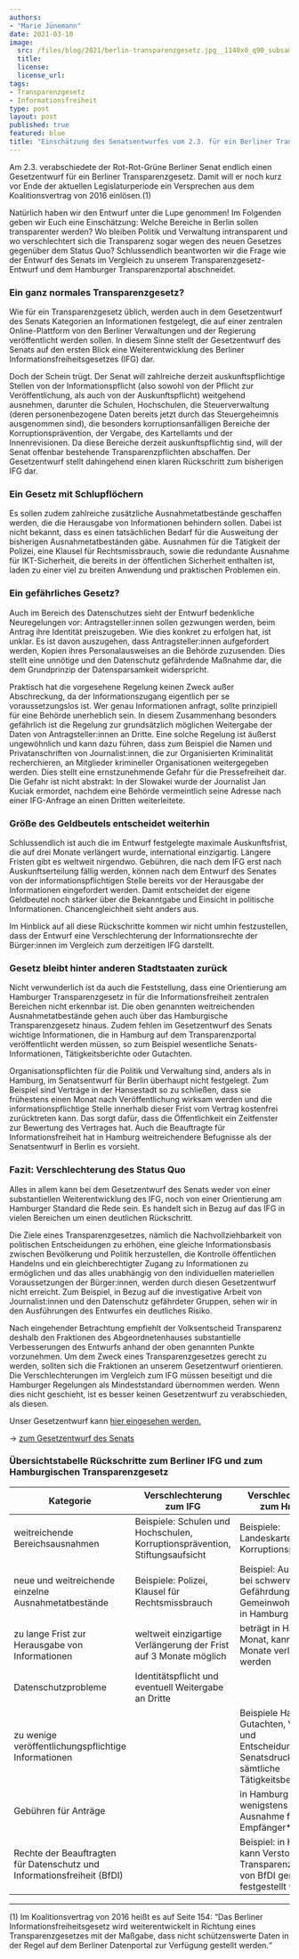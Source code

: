 ```yaml
---
authors:
- "Marie Jünemann"
date: 2021-03-10
image:
  src: /files/blog/2021/berlin-transparenzgesetz.jpg__1140x0_q90_subsampling-2.jpg
  title:
  license: 
  license_url: 
tags:
- Transparenzgesetz
- Informationsfreiheit
type: post
layout: post
published: true
featured: blue
title: "Einschätzung des Senatsentwurfes vom 2.3. für ein Berliner Transparenzgesetz"
---
```

Am 2.3. verabschiedete der Rot-Rot-Grüne Berliner Senat endlich einen Gesetzentwurf für ein Berliner Transparenzgesetz. Damit will er noch kurz vor Ende der aktuellen Legislaturperiode ein Versprechen aus dem Koalitionsvertrag von 2016 einlösen.(1)

Natürlich haben wir den Entwurf unter die Lupe genommen! Im Folgenden geben wir Euch eine Einschätzung: Welche Bereiche in Berlin sollen transparenter werden? Wo bleiben Politik und Verwaltung  intransparent und wo verschlechtert sich die Transparenz sogar wegen des neuen Gesetzes gegenüber dem Status Quo? Schlussendlich beantworten wir die Frage wie der Entwurf des Senats im Vergleich zu unserem Transparenzgesetz-Entwurf und dem Hamburger Transparenzportal abschneidet.

### Ein ganz normales Transparenzgesetz?
Wie für ein Transparenzgesetz üblich, werden auch in dem Gesetzentwurf des Senats Kategorien an Informationen festgelegt, die auf einer zentralen Online-Plattform von den Berliner Verwaltungen und der Regierung veröffentlicht werden sollen. In diesem Sinne stellt der Gesetzentwurf des Senats auf den ersten Blick eine Weiterentwicklung des Berliner Informationsfreiheitsgesetzes (IFG) dar.

Doch der Schein trügt. Der Senat will zahlreiche derzeit auskunftspflichtige Stellen von der Informationspflicht (also sowohl von der Pflicht zur Veröffentlichung, als auch von der Auskunftspflicht) weitgehend ausnehmen, darunter die Schulen, Hochschulen, die Steuerverwaltung (deren personenbezogene Daten bereits jetzt durch das Steuergeheimnis ausgenommen sind), die besonders korruptionsanfälligen Bereiche der Korruptionsprävention, der Vergabe, des Kartellamts und der Innenrevisionen. Da diese Bereiche derzeit auskunftspflichtig sind, will der Senat offenbar bestehende Transparenzpflichten abschaffen. Der Gesetzentwurf stellt dahingehend einen klaren Rückschritt zum bisherigen IFG dar.

### Ein Gesetz mit Schlupflöchern
Es sollen zudem zahlreiche zusätzliche Ausnahmetatbestände geschaffen werden, die die Herausgabe von Informationen behindern sollen. Dabei ist nicht bekannt, dass es einen tatsächlichen Bedarf für die Ausweitung der bisherigen Ausnahmetatbeständen gäbe. Ausnahmen für die Tätigkeit der Polizei, eine Klausel für Rechtsmissbrauch, sowie die redundante Ausnahme für IKT-Sicherheit, die bereits in der öffentlichen Sicherheit enthalten ist, laden zu einer viel zu breiten Anwendung und praktischen Problemen ein.

### Ein gefährliches Gesetz?

Auch im Bereich des Datenschutzes sieht der Entwurf bedenkliche Neuregelungen vor: Antragsteller:innen sollen gezwungen werden, beim Antrag ihre Identität preiszugeben. Wie dies konkret zu erfolgen hat, ist unklar. Es ist davon auszugehen, dass Antragsteller:innen aufgefordert werden, Kopien ihres Personalausweises an die Behörde zuzusenden. Dies stellt eine unnötige und den Datenschutz gefährdende Maßnahme dar, die dem Grundprinzip der Datensparsamkeit widerspricht.

Praktisch hat die vorgesehene Regelung keinen Zweck außer Abschreckung, da der Informationszugang eigentlich per se voraussetzungslos ist. Wer genau Informationen anfragt, sollte prinzipiell für eine Behörde unerheblich sein. In diesem Zusammenhang besonders gefährlich ist die Regelung zur grundsätzlich möglichen Weitergabe der Daten von Antragsteller:innen an Dritte. Eine solche Regelung ist äußerst ungewöhnlich und kann dazu führen, dass zum Beispiel  die Namen und Privatanschriften von Journalist:innen, die zur Organisierten Kriminalität recherchieren, an Mitglieder krimineller Organisationen weitergegeben werden. Dies stellt eine ernstzunehmende Gefahr für die Pressefreiheit dar. Die Gefahr ist nicht abstrakt: In der Slowakei wurde der Journalist Jan Kuciak ermordet, nachdem eine Behörde vermeintlich seine Adresse nach einer IFG-Anfrage an einen Dritten weiterleitete.

### Größe des Geldbeutels entscheidet weiterhin
Schlussendlich ist auch die im Entwurf festgelegte maximale Auskunftsfrist, die auf drei Monate verlängert wurde, international einzigartig. Längere Fristen gibt es weltweit nirgendwo. Gebühren, die nach dem IFG erst nach Auskunftserteilung fällig werden, können nach dem Entwurf des Senates von der informationspflichtigen Stelle bereits vor der Herausgabe der Informationen eingefordert werden. Damit entscheidet der eigene Geldbeutel noch stärker über die Bekanntgabe und Einsicht in politische Informationen. Chancengleichheit sieht anders aus.

Im Hinblick auf all diese Rückschritte kommen wir nicht umhin festzustellen, dass der Entwurf eine Verschlechterung der Informationsrechte der Bürger:innen im Vergleich zum derzeitigen IFG darstellt.

### Gesetz bleibt hinter anderen Stadtstaaten zurück

Nicht verwunderlich ist da auch die Feststellung, dass eine Orientierung am Hamburger Transparenzgesetz in für die Informationsfreiheit zentralen Bereichen nicht erkennbar ist. Die oben genannten weitreichenden Ausnahmetatbestände gehen auch über das Hamburgische Transparenzgesetz hinaus.  Zudem fehlen im Gesetzentwurf des Senats wichtige Informationen, die in Hamburg auf dem Transparenzportal veröffentlicht werden müssen, so zum Beispiel wesentliche Senats-Informationen, Tätigkeitsberichte oder Gutachten.

Organisationspflichten für die Politik und Verwaltung sind, anders als in Hamburg, im Senatsentwurf für Berlin überhaupt nicht festgelegt. Zum Beispiel sind Verträge in der Hansestadt so zu schließen, dass sie frühestens einen Monat nach Veröffentlichung wirksam werden und die informationspflichtige Stelle innerhalb dieser Frist vom Vertrag kostenfrei zurücktreten kann. Das sorgt dafür, dass die Öffentlichkeit ein Zeitfenster zur Bewertung des Vertrages hat. Auch die Beauftragte für Informationsfreiheit hat in Hamburg weitreichendere Befugnisse als der Senatsentwurf in Berlin es vorsieht.

### Fazit: Verschlechterung des Status Quo 

Alles in allem kann bei dem Gesetzentwurf des Senats weder von einer substantiellen Weiterentwicklung des IFG, noch von einer Orientierung am Hamburger Standard die Rede sein. Es handelt sich in Bezug auf das IFG in vielen Bereichen um einen deutlichen Rückschritt.

Die Ziele eines Transparenzgesetzes, nämlich die Nachvollziehbarkeit von politischen Entscheidungen zu erhöhen, eine gleiche Informationsbasis zwischen Bevölkerung und Politik herzustellen, die Kontrolle öffentlichen Handelns und ein gleichberechtigter Zugang zu Informationen zu ermöglichen und das alles unabhängig von den individuellen materiellen Voraussetzungen der Bürger:innen, werden durch diesen Gesetzentwurf nicht erreicht. Zum Beispiel, in Bezug auf die investigative Arbeit von Journalist:innen und den Datenschutz gefährdeter Gruppen, sehen wir in den Ausführungen des Entwurfes ein deutliches Risiko.

Nach eingehender Betrachtung empfiehlt der Volksentscheid Transparenz deshalb den Fraktionen des Abgeordnetenhauses substantielle Verbesserungen des Entwurfs anhand der oben genannten Punkte vorzunehmen. Um dem Zweck eines Transparenzgesetzes gerecht zu werden, sollten sich die Fraktionen an unserem Gesetzentwurf orientieren. Die Verschlechterungen im Vergleich zum IFG müssen beseitigt und die Hamburger Regelungen als Mindeststandard übernommen werden. Wenn dies nicht geschieht, ist es besser keinen Gesetzentwurf zu verabschieden, als diesen.

Unser Gesetzentwurf kann <a href="https://volksentscheid-transparenz.de/documents/BerlTG-E.pdf">hier eingesehen werden.</a>

→ <a href="https://www.parlament-berlin.de/ados/18/IIIPlen/vorgang/d18-3458.pdf">zum Gesetzentwurf des Senats</a>

### Übersichtstabelle Rückschritte zum Berliner IFG und zum Hamburgischen Transparenzgesetz

| **Kategorie**                                                           | **Verschlechterung zum IFG**                                                 | **Verschlechterung zum HmbTG**                                                                               |
|-------------------------------------------------------------------------|------------------------------------------------------------------------------|--------------------------------------------------------------------------------------------------------------|
| weitreichende Bereichsausnahmen                                         | Beispiele: Schulen und Hochschulen, Korruptionsprävention, Stiftungsaufsicht | Beispiele: Landeskartellamt, Korruptionsprävention                                                           |
| neue und weitreichende einzelne  Ausnahmetatbestände                    | Beispiele: Polizei, Klausel für Rechtsmissbrauch                             | Beispiel: Ausnahme bei schwerwiegender Gefährdung des Gemeinwohls gibt es in Hamburg nicht                   |
| zu lange Frist zur Herausgabe von Informationen                         | weltweit einzigartige Verlängerung der Frist auf 3 Monate möglich            | beträgt in Hamburg 1 Monat, kann auf 2 Monate verlängert werden                                              |
| Datenschutzprobleme                                                     | Identitätspflicht und eventuell Weitergabe an Dritte                         |                                                                                                              |
| zu wenige veröffentlichungspflichtige Informationen                     |                                                                              | Beispiele Hamburg: Gutachten, Vorblatt und Entscheidungssatz Senatsdrucksachen, sämtliche Tätigkeitsberichte |
| Gebühren für Anträge                                                    |                                                                              | in Hamburg wenigstens Ausnahme für ALG II Empfänger*innen                                                    |
| Rechte der Beauftragten für Datenschutz und Informationsfreiheit (BfDI) |                                                                              | Beispiel: in Hamburg kann Verstoß gegen Transparenzgesetz von BfDI gerichtlich festgestellt werden           |

- - - - - - -
(1) Im Koalitionsvertrag von 2016 heißt es auf Seite 154: “Das Berliner Informationsfreiheitsgesetz wird weiterentwickelt in Richtung eines Transparenzgesetzes mit der Maßgabe, dass nicht schützenswerte Daten in der Regel auf dem Berliner Datenportal zur Verfügung gestellt werden.“
